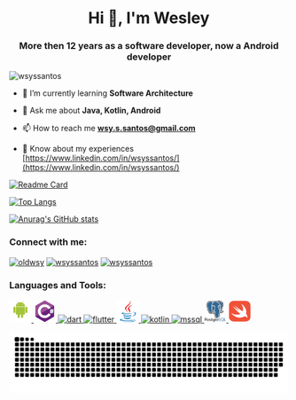 <h1 align="center">Hi 👋, I'm Wesley</h1>
<h3 align="center">More then 12 years as a software developer, now a Android developer</h3>

<p align="left"> <img src="https://komarev.com/ghpvc/?username=wsyssantos&label=Profile%20views&color=0e75b6&style=flat" alt="wsyssantos" /> </p>

- 🌱 I’m currently learning **Software Architecture**

- 💬 Ask me about **Java, Kotlin, Android**

- 📫 How to reach me **wsy.s.santos@gmail.com**

- 📄 Know about my experiences [https://www.linkedin.com/in/wsyssantos/](https://www.linkedin.com/in/wsyssantos/)

[![Readme Card](https://github-readme-stats.vercel.app/api/pin/?username=wsyssantos&repo=github-readme-stats)](https://github.com/wsyssantos/github-readme-stats)

[![Top Langs](https://github-readme-stats.vercel.app/api/top-langs/?username=wsyssantos&theme=dracula&exclude_repo=github-readme-stats,wsyssantos.github.io)](https://github.com/wsyssantos/github-readme-stats)

[![Anurag's GitHub stats](https://github-readme-stats.vercel.app/api?username=wsyssantos&show_icons=true&theme=dracula)](https://github.com/wsyssantos/github-readme-stats)

<h3 align="left">Connect with me:</h3>
<p align="left">
<a href="https://twitter.com/oldwsy" target="blank"><img align="center" src="https://raw.githubusercontent.com/rahuldkjain/github-profile-readme-generator/master/src/images/icons/Social/twitter.svg" alt="oldwsy" height="30" width="40" /></a>
<a href="https://linkedin.com/in/wsyssantos" target="blank"><img align="center" src="https://raw.githubusercontent.com/rahuldkjain/github-profile-readme-generator/master/src/images/icons/Social/linked-in-alt.svg" alt="wsyssantos" height="30" width="40" /></a>
<a href="https://instagram.com/wsyssantos" target="blank"><img align="center" src="https://raw.githubusercontent.com/rahuldkjain/github-profile-readme-generator/master/src/images/icons/Social/instagram.svg" alt="wsyssantos" height="30" width="40" /></a>
</p>

<h3 align="left">Languages and Tools:</h3>
<p align="left"> <a href="https://developer.android.com" target="_blank"> <img src="https://raw.githubusercontent.com/devicons/devicon/master/icons/android/android-original-wordmark.svg" alt="android" width="40" height="40"/> </a> <a href="https://www.w3schools.com/cs/" target="_blank"> <img src="https://raw.githubusercontent.com/devicons/devicon/master/icons/csharp/csharp-original.svg" alt="csharp" width="40" height="40"/> </a> <a href="https://dart.dev" target="_blank"> <img src="https://www.vectorlogo.zone/logos/dartlang/dartlang-icon.svg" alt="dart" width="40" height="40"/> </a> <a href="https://flutter.dev" target="_blank"> <img src="https://www.vectorlogo.zone/logos/flutterio/flutterio-icon.svg" alt="flutter" width="40" height="40"/> </a> <a href="https://www.java.com" target="_blank"> <img src="https://raw.githubusercontent.com/devicons/devicon/master/icons/java/java-original.svg" alt="java" width="40" height="40"/> </a> <a href="https://kotlinlang.org" target="_blank"> <img src="https://www.vectorlogo.zone/logos/kotlinlang/kotlinlang-icon.svg" alt="kotlin" width="40" height="40"/> </a> <a href="https://www.microsoft.com/en-us/sql-server" target="_blank"> <img src="https://www.svgrepo.com/show/303229/microsoft-sql-server-logo.svg" alt="mssql" width="40" height="40"/> </a> <a href="https://www.postgresql.org" target="_blank"> <img src="https://raw.githubusercontent.com/devicons/devicon/master/icons/postgresql/postgresql-original-wordmark.svg" alt="postgresql" width="40" height="40"/> </a> <a href="https://developer.apple.com/swift/" target="_blank"> <img src="https://raw.githubusercontent.com/devicons/devicon/master/icons/swift/swift-original.svg" alt="swift" width="40" height="40"/> </a> </p>

![github contribution grid snake animation](https://raw.githubusercontent.com/wsyssantos/wsyssantos/output/github-contribution-grid-snake.svg)
